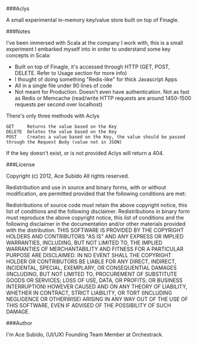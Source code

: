 ###Aclys

A small experimental in-memory key/value store built on top of Finagle. 

###Notes 

I've been immersed with Scala at the company I work with, this is a small experiment I embarked myself into in order to understand some key concepts in Scala:

- Built on top of Finagle, it's accessed through HTTP (GET, POST, DELETE. Refer to Usage section for more info)
- I thought of doing something "Redis-like" for thick Javascript Apps
- All in a single file under 90 lines of code
- Not meant for Production. Doesn't even have authentication. Not as fast as Redis or Memcache (read/write HTTP requests are around 1450-1500 requests per second over localhost)

There's only three methods with Aclys

	GET		Returns the value based on the Key
	DELETE	Deletes the value based on the Key
	POST	Creates a value based on the Key, the value should be passed through the Request Body (value not in JSON)

If the key doesn't exist, or is not provided Aclys will return a 404.

###License

Copyright (c) 2012, Ace Subido
All rights reserved.

Redistribution and use in source and binary forms, with or without modification, are permitted provided that the following conditions are met:

Redistributions of source code must retain the above copyright notice, this list of conditions and the following disclaimer.
Redistributions in binary form must reproduce the above copyright notice, this list of conditions and the following disclaimer in the documentation and/or other materials provided with the distribution.
THIS SOFTWARE IS PROVIDED BY THE COPYRIGHT HOLDERS AND CONTRIBUTORS "AS IS" AND ANY EXPRESS OR IMPLIED WARRANTIES, INCLUDING, BUT NOT LIMITED TO, THE IMPLIED WARRANTIES OF MERCHANTABILITY AND FITNESS FOR A PARTICULAR PURPOSE ARE DISCLAIMED. IN NO EVENT SHALL THE COPYRIGHT HOLDER OR CONTRIBUTORS BE LIABLE FOR ANY DIRECT, INDIRECT, INCIDENTAL, SPECIAL, EXEMPLARY, OR CONSEQUENTIAL DAMAGES (INCLUDING, BUT NOT LIMITED TO, PROCUREMENT OF SUBSTITUTE GOODS OR SERVICES; LOSS OF USE, DATA, OR PROFITS; OR BUSINESS INTERRUPTION) HOWEVER CAUSED AND ON ANY THEORY OF LIABILITY, WHETHER IN CONTRACT, STRICT LIABILITY, OR TORT (INCLUDING NEGLIGENCE OR OTHERWISE) ARISING IN ANY WAY OUT OF THE USE OF THIS SOFTWARE, EVEN IF ADVISED OF THE POSSIBILITY OF SUCH DAMAGE.

###Author

I'm Ace Subido, (UI/UX) Founding Team Member at Orchestrack.
